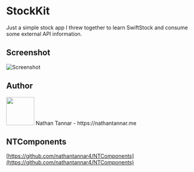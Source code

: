 
# StockKit

Just a simple stock app I threw together to learn SwiftStock and consume some external API information.

## Screenshot
![Screenshot](/Screenshot.png?raw=true)

## Author

<img src="https://nathantannar.me/NTComponents/NTComponents/Assets/Nathan.png" width="75" height="75">
Nathan Tannar - https://nathantannar.me

## NTComponents

[https://github.com/nathantannar4/NTComponents](https://github.com/nathantannar4/NTComponents)